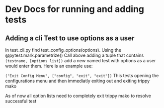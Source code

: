# Dev Docs for running and adding tests

## Adding a cli Test to use options as a user
In test_cli.py find test_config_options(options). Using the @pytest.mark.parametrize()
Call above adding a tuple that contains `(testname, [options list])` add a new named
test with options as a user would enter them. Here is an example use:

`("Exit Config Menu", ["config", "exit", "exit"])`
This tests opening the configurations menu and then immediatly exiting out and exiting
trippy mako

As of now all option lists need to completely exit trippy mako to resolve successful
test